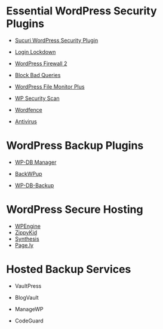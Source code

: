 


# Essential WordPress Security Plugins


- [Sucuri WordPress Security Plugin](http://onecore.net/go/sucuri)

- [Login Lockdown](wordpress.org/plugins/login-lockdown/)

- [WordPress Firewall 2](wordpress.org/plugins/wordpress-firewall-2/‎)

- [Block Bad Queries](wordpress.org/plugins/block-bad-queries/‎)

- [WordPress File Monitor Plus](wordpress.org/plugins/wordpress-file-monitor-plus/‎)

- [WP Security Scan](wordpress.org/plugins/wp-security-scan/‎)

- [Wordfence](wordpress.org/plugins/wordfence/‎)

- [Antivirus](wordpress.org/plugins/antivirus/‎)


# WordPress Backup Plugins

- [WP-DB Manager](http://wordpress.org/plugins/wp-dbmanager/‎)

- [BackWPup](http://wordpress.org/plugins/backwpup/‎)

- [WP-DB-Backup](http://wordpress.org/plugins/wp-db-backup/)


# WordPress Secure Hosting

- [WPEngine](http://onecore.net/go/wpengine)
- [ZippyKid](http://zippykid.com)
- [Synthesis](http://websynthesis.com)
- [Page.ly](http://onecore.net/go/pagely)



# Hosted Backup Services

- VaultPress

- BlogVault

- ManageWP

- CodeGuard


